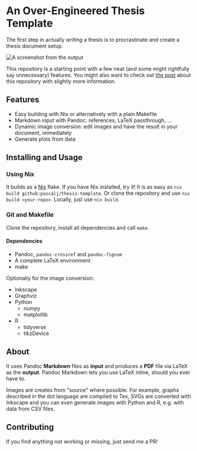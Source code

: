 # An Over-Engineered Thesis Template

The first step in actually *writing* a thesis is to procrastinate and create a thesis document setup.

![A screenshot from the output](https://pascal.jungblut.me/images/thesis.png)

This repository is a starting point with a few neat (and some might rightfully say unnecessary) features. You might also
want to check out [the post](https://pascal.jungblut.me/posts/overengineering-thesis-template/) about this repository
with slightly more information.

## Features

- Easy building with Nix or alternatively with a plain Makefile
- Markdown input with Pandoc: references, LaTeX passthrough, ...
- Dynamic image conversion: edit images and have the result in your document, immediately
- Generate plots from data

## Installing and Usage

### Using Nix

It builds as a [Nix](https://nixos.org/) flake. If you have Nix installed, try it! It is as easy as `nix build
github:pascalj/thesis-template`. Or clone the repository and use `nix build <your-repo>`. Locally, just use `nix
build`.

### Git and Makefile

Clone the repository, install all dependencies and call `make`.

#### Dependencies

- Pandoc, `pandoc-crossref` and `pandoc-fignum`
- A complete LaTeX environment
- make

Optionally for the image conversion:

- Inkscape
- Graphviz
- Python
  - numpy
  - matplotlib
- R
  - tidyverse
  - tikzDevice

## About

It uses Pandoc **Markdown** files as **input** and produces a **PDF** file via LaTeX as the **output**. Pandoc Markdown lets you
use LaTeX inline, should you ever have to.

Images are creates from "source" where possible. For example, graphs described in the dot language are compiled to Tex,
SVGs are converted with Inkscape and you can even generate images with Python and R, e.g. with data from CSV files.

## Contributing

If you find anything not working or missing, just send me a PR!

